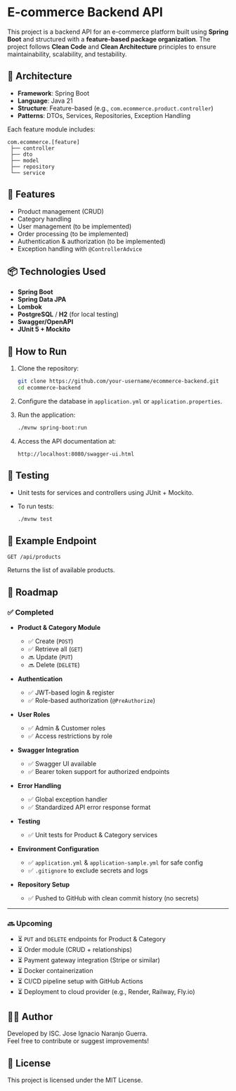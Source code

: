 # E-commerce Backend API

This project is a backend API for an e-commerce platform built using **Spring Boot** and structured with a **feature-based package organization**. The project follows **Clean Code** and **Clean Architecture** principles to ensure maintainability, scalability, and testability.

## 🧱 Architecture

- **Framework**: Spring Boot
- **Language**: Java 21
- **Structure**: Feature-based (e.g., `com.ecommerce.product.controller`)
- **Patterns**: DTOs, Services, Repositories, Exception Handling

Each feature module includes:
```text
com.ecommerce.[feature]
 ├── controller
 ├── dto
 ├── model
 ├── repository
 └── service
```

## 🚀 Features

- Product management (CRUD)
- Category handling
- User management (to be implemented)
- Order processing (to be implemented)
- Authentication & authorization (to be implemented)
- Exception handling with `@ControllerAdvice`

## 📦 Technologies Used

- **Spring Boot**
- **Spring Data JPA**
- **Lombok**
- **PostgreSQL** / **H2** (for local testing)
- **Swagger/OpenAPI**
- **JUnit 5 + Mockito**

## 🔧 How to Run

1. Clone the repository:

   ```bash
   git clone https://github.com/your-username/ecommerce-backend.git
   cd ecommerce-backend
   ```

2. Configure the database in `application.yml` or `application.properties`.

3. Run the application:

   ```bash
   ./mvnw spring-boot:run
   ```

4. Access the API documentation at:

   ```
   http://localhost:8080/swagger-ui.html
   ```

## 🧪 Testing

- Unit tests for services and controllers using JUnit + Mockito.
- To run tests:

  ```bash
  ./mvnw test
  ```

## 📁 Example Endpoint

```http
GET /api/products
```

Returns the list of available products.

## 🚀 Roadmap

### ✅ Completed

- **Product & Category Module**
    - ✅ Create (`POST`)
    - ✅ Retrieve all (`GET`)
    - 🔜 Update (`PUT`)
    - 🔜 Delete (`DELETE`)

- **Authentication**
    - ✅ JWT-based login & register
    - ✅ Role-based authorization (`@PreAuthorize`)

- **User Roles**
    - ✅ Admin & Customer roles
    - ✅ Access restrictions by role

- **Swagger Integration**
    - ✅ Swagger UI available
    - ✅ Bearer token support for authorized endpoints

- **Error Handling**
    - ✅ Global exception handler
    - ✅ Standardized API error response format

- **Testing**
    - ✅ Unit tests for Product & Category services

- **Environment Configuration**
    - ✅ `application.yml` & `application-sample.yml` for safe config
    - ✅ `.gitignore` to exclude secrets and logs

- **Repository Setup**
    - ✅ Pushed to GitHub with clean commit history (no secrets)

---

### 🔜 Upcoming

- ⏳ `PUT` and `DELETE` endpoints for Product & Category
- ⏳ Order module (CRUD + relationships)
- ⏳ Payment gateway integration (Stripe or similar)
- ⏳ Docker containerization
- ⏳ CI/CD pipeline setup with GitHub Actions
- ⏳ Deployment to cloud provider (e.g., Render, Railway, Fly.io)


## 🧑‍💻 Author

Developed by ISC. Jose Ignacio Naranjo Guerra.  
Feel free to contribute or suggest improvements!

## 📄 License 
This project is licensed under the MIT License. 
